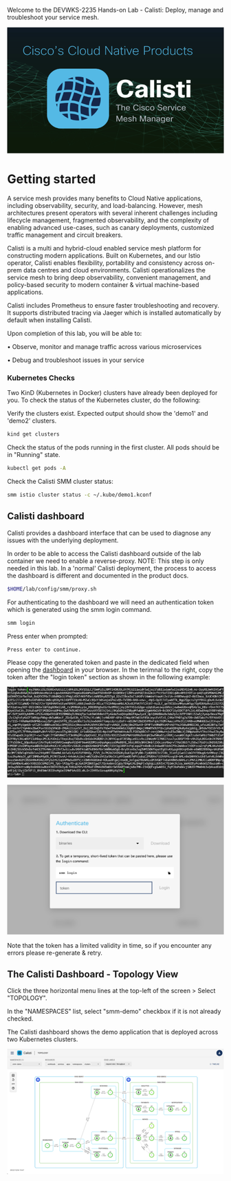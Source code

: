 

Welcome to the DEVWKS-2235 Hands-on Lab - Calisti: Deploy, manage and troubleshoot your service mesh.

![calisti](images/1_0.png)

# Getting started

A service mesh provides many benefits to Cloud Native applications, including observability, security, and load-balancing. However, mesh architectures present operators with several inherent challenges including lifecycle management, fragmented observability, and the complexity of enabling advanced use-cases, such as canary deployments, customized traffic management and circuit breakers.

Calisti is a multi and hybrid-cloud enabled service mesh platform for constructing modern applications. Built on Kubernetes, and our Istio operator, Calisti enables flexibility, portability and consistency across on-prem data centres and cloud environments. Calisti operationalizes the service mesh to bring deep observability, convenient management, and policy-based security to modern container & virtual machine-based applications.

Calisti includes Prometheus to ensure faster troubleshooting and recovery. It supports distributed tracing via Jaeger which is installed automatically by default when installing Calisti. 

Upon completion of this lab, you will be able to: 

•	Observe, monitor and manage traffic across various microservices

•	Debug and troubleshoot issues in your service

### Kubernetes Checks

Two KinD (Kubernetes in Docker) clusters have already been deployed for you. To check the status of the Kubernetes cluster, do the following:

Verify the clusters exist.  Expected output should show the 'demo1' and 'demo2' clusters.

```bash
kind get clusters
```

Check the status of the pods running in the first cluster.  All pods should be in "Running" state.

```bash
kubectl get pods -A
```

Check the Calisti SMM cluster status:

```bash
smm istio cluster status -c ~/.kube/demo1.kconf
```

## Calisti dashboard

Calisti provides a dashboard interface that can be used to diagnose any issues with the underlying deployment.

In order to be able to access the Calisti dashboard outside of the lab container we need to enable a reverse-proxy. NOTE: This step is only needed in this lab. In a 'normal' Calisti deployment, the process to access the dashboard is different and documented in the product docs. 
```bash
$HOME/lab/config/smm/proxy.sh
```

For authenticating to the dashboard we will need an authentication token which is generated using the smm login command.

```bash
smm login
```

Press enter when prompted:
```
Press enter to continue.
```

Please copy the generated token and paste in the dedicated field when opening the [dashboard](http://location.hostname:8080) in your browser. In the terimnal to the right, copy the token after the "login token" section as shown in the following example:

![dashboard token](images/dashboard_token.png) 


![calisti dashboard login](images/dashboard_login.png)


Note that the token has a limited validity in time, so if you encounter any errors please re-generate & retry.

## The Calisti Dashboard - Topology View

Click the three horizontal menu lines at the top-left of the screen > Select "TOPOLOGY".

In the "NAMESPACES" list, select "smm-demo" checkbox if it is not already checked.

The Calisti dashboard shows the demo application that is deployed across two Kubernetes clusters.


![calisti dashboard 1](images/m1_3.png)


